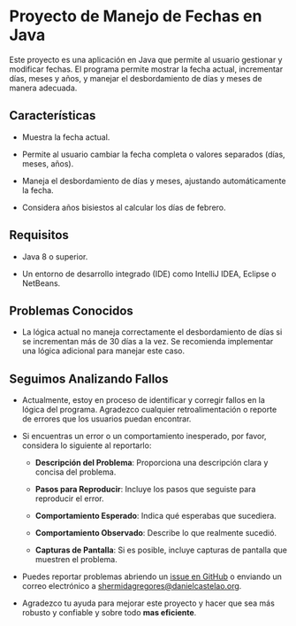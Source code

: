 # Proyecto de Manejo de Fechas en Java


Este proyecto es una aplicación en Java que permite al usuario gestionar y modificar fechas. El programa permite mostrar la fecha actual, incrementar días, meses y años, y manejar el desbordamiento de días y meses de manera adecuada.


## Características


- Muestra la fecha actual.

- Permite al usuario cambiar la fecha completa o valores separados (días, meses, años).

- Maneja el desbordamiento de días y meses, ajustando automáticamente la fecha.

- Considera años bisiestos al calcular los días de febrero.


## Requisitos


- Java 8 o superior.

- Un entorno de desarrollo integrado (IDE) como IntelliJ IDEA, Eclipse o NetBeans.


## Problemas Conocidos


- La lógica actual no maneja correctamente el desbordamiento de días si se incrementan más de 30 días a la vez. Se recomienda implementar una lógica adicional para manejar este caso.


## Seguimos Analizando Fallos


- Actualmente, estoy en proceso de identificar y corregir fallos en la lógica del programa. Agradezco cualquier retroalimentación o reporte de errores que los usuarios puedan encontrar.


- Si encuentras un error o un comportamiento inesperado, por favor, considera lo siguiente al reportarlo:

    - **Descripción del Problema**: Proporciona una descripción clara y concisa del problema.

    - **Pasos para Reproducir**: Incluye los pasos que seguiste para reproducir el error.

    - **Comportamiento Esperado**: Indica qué esperabas que sucediera.

    - **Comportamiento Observado**: Describe lo que realmente sucedió.

    - **Capturas de Pantalla**: Si es posible, incluye capturas de pantalla que muestren el problema.


- Puedes reportar problemas abriendo un [issue en GitHub](https://github.com/tu_usuario/shermidagre/issues) o enviando un correo electrónico a [shermidagregores@danielcastelao.org](mailto:shermidagregores@danielcastelao.org).


- Agradezco tu ayuda para mejorar este proyecto y hacer que sea más robusto y confiable y sobre todo **mas eficiente**.